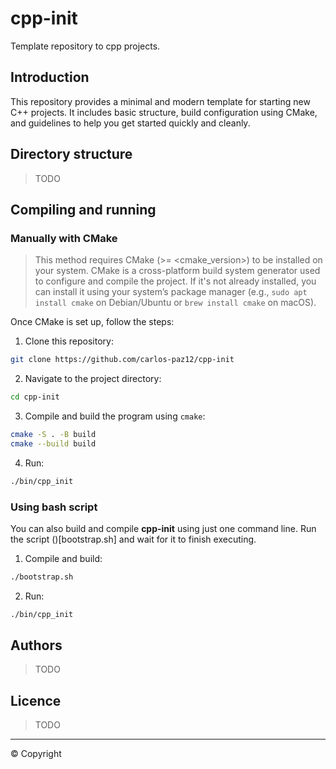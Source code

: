 # cpp-init
Template repository to cpp projects.

## Introduction
This repository provides a minimal and modern template for starting new C++ projects. It includes basic structure, build configuration using CMake, and guidelines to help you get started quickly and cleanly.

## Directory structure
> TODO

## Compiling and running
### Manually with CMake
> This method requires CMake (>= <cmake_version>) to be installed on your system. CMake is a cross-platform build system generator used to configure and compile the project. If it's not already installed, you can install it using your system’s package manager (e.g., `sudo apt install cmake` on Debian/Ubuntu or `brew install cmake` on macOS).

Once CMake is set up, follow the steps:

1. Clone this repository:

```bash
git clone https://github.com/carlos-paz12/cpp-init
```

2. Navigate to the project directory:

```bash
cd cpp-init
```

3. Compile and build the program using `cmake`:

```bash
cmake -S . -B build
cmake --build build
```

4. Run:

```bash
./bin/cpp_init
```

### Using bash script
You can also build and compile **cpp-init** using just one command line. Run the script ()[bootstrap.sh] and wait for it to finish executing.

1. Compile and build:
```bash
./bootstrap.sh
```

2. Run:
```bash
./bin/cpp_init
```

## Authors
> TODO

## Licence
> TODO

---

&copy; Copyright